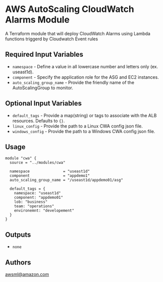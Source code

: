 AWS AutoScaling CloudWatch Alarms Module
===========

A Terraform module that will deploy CloudWatch Alarms using Lambda functions triggerd by Cloudwatch Event rules

Required Input Variables
----------------------

- `namespace` - Define a value in all lowercase number and letters only (ex. useast1d).
- `component` - Specify the application role for the ASG and EC2 instances.
- `auto_scaling_group_name` - Provide the friendly name of the AutoScalingGroup to monitor.

Optional Input Variables
----------------------

- `default_tags` - Provide a map(string) or tags to associate with the ALB resources. Defaults to `{}`.
- `linux_config` - Provide the path to a Linux CWA config json file.
- `windows_config` - Provide the path to a Windows CWA config json file.

Usage
-----

```hcl
module "cwa" {
  source = "../modules/cwa"

  namespace               = "useast1d"
  component               = "appdemo1"
  auto_scaling_group_name = "/useast1d/appdemo01/asg"

  default_tags = {
    namespace: "useast1d"
    component: "appdemo01"
    lob: "business"
    team: "operations"
    environemnt: "developement"
  }
}
```

Outputs
----------------------

- `none`

Authors
----------------------

awsml@amazon.com
